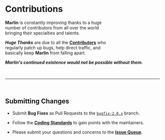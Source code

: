 
# Contributions

**Marlin** is constantly improving thanks to a huge <br>
number of contributors from all over the world <br>
bringing their specialties and talents.

***Huge Thanks*** are due to all the **[Contributors]** who <br>
regularly patch up bugs, help direct traffic, and <br>
basically keep **Marlin** from falling apart.

***Marlin's continued existence would not be possible without them.***

<br>

---

<br>

## Submitting Changes

- Submit **Bug Fixes** as Pull Requests to the [`bugfix-2.0.x`][Bugfix] branch.

- Follow the **[Coding Standards]** to gain points with the maintainers.

- Please submit your questions and concerns to the **[Issue Queue][Issues]**.


<!----------------------------------------------------------------------------->

[Bugfix]: https://github.com/MarlinFirmware/Marlin/tree/bugfix-2.0.x
[Contributors]: https://github.com/MarlinFirmware/Marlin/graphs/contributors
[Issues]: https://github.com/MarlinFirmware/Marlin/issues
[Coding Standards]: http://marlinfw.org/docs/development/coding_standards.html


